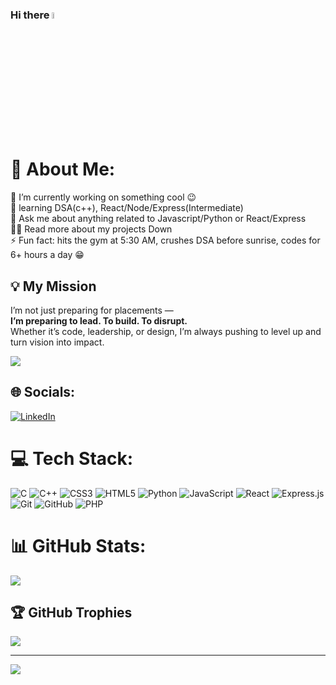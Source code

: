 ### Hi there <a href="https://www.gautamkrishnar.com/"><img src="https://media.giphy.com/media/hvRJCLFzcasrR4ia7z/giphy.gif" width="5%"></a>

# 💫 About Me:
🔭  I’m currently working on something cool 😉<br>🌱 learning DSA(c++), React/Node/Express(Intermediate)<br>💬  Ask me about anything related to Javascript/Python or React/Express<br>👨‍💻  Read more about my projects Down<br>⚡  Fun fact: hits the gym at 5:30 AM, crushes DSA before sunrise, codes for 6+ hours a day 😁<br>

## 💡 My Mission

I’m not just preparing for placements —  
**I’m preparing to lead. To build. To disrupt.**  
Whether it’s code, leadership, or design, I’m always pushing to level up and turn vision into impact.

![](https://github-readme-stats.vercel.app/api?username=seshusai309&theme=dark&hide_border=false&include_all_commits=true&count_private=false)<br/>

## 🌐 Socials:
[![LinkedIn](https://img.shields.io/badge/LinkedIn-%230077B5.svg?logo=linkedin&logoColor=white)](https://linkedin.com/in/https://www.linkedin.com/in/sai-sesha-reddy-sesh-124152229/) 

# 💻 Tech Stack:
![C](https://img.shields.io/badge/c-%2300599C.svg?style=for-the-badge&logo=c&logoColor=white) ![C++](https://img.shields.io/badge/c++-%2300599C.svg?style=for-the-badge&logo=c%2B%2B&logoColor=white) ![CSS3](https://img.shields.io/badge/css3-%231572B6.svg?style=for-the-badge&logo=css3&logoColor=white) ![HTML5](https://img.shields.io/badge/html5-%23E34F26.svg?style=for-the-badge&logo=html5&logoColor=white) ![Python](https://img.shields.io/badge/python-3670A0?style=for-the-badge&logo=python&logoColor=ffdd54) ![JavaScript](https://img.shields.io/badge/javascript-%23323330.svg?style=for-the-badge&logo=javascript&logoColor=%23F7DF1E) ![React](https://img.shields.io/badge/react-%2320232a.svg?style=for-the-badge&logo=react&logoColor=%2361DAFB) ![Express.js](https://img.shields.io/badge/express.js-%23404d59.svg?style=for-the-badge&logo=express&logoColor=%2361DAFB) ![Git](https://img.shields.io/badge/git-%23F05033.svg?style=for-the-badge&logo=git&logoColor=white) ![GitHub](https://img.shields.io/badge/github-%23121011.svg?style=for-the-badge&logo=github&logoColor=white)  ![PHP](https://img.shields.io/badge/php-%23777BB4.svg?style=for-the-badge&logo=php&logoColor=white)
# 📊 GitHub Stats:
![](https://nirzak-streak-stats.vercel.app/?user=seshusai309&theme=dark&hide_border=false)<br/>

## 🏆 GitHub Trophies
![](https://github-profile-trophy.vercel.app/?username=seshusai309&theme=radical&no-frame=false&no-bg=true&margin-w=4)

---
[![](https://visitcount.itsvg.in/api?id=seshusai309&icon=0&color=0)](https://visitcount.itsvg.in)

<!-- Proudly created with GPRM ( https://gprm.itsvg.in ) -->
